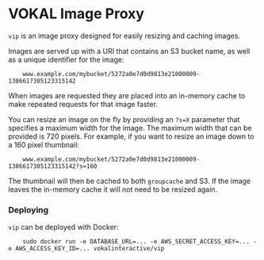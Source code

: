 VOKAL Image Proxy
===========

`vip` is an image proxy designed for easily resizing and caching images.

Images are served up with a URI that contains an S3 bucket name, as well as a 
unique identifier for the image:
        
        www.example.com/mybucket/5272a0e7d0d9813e21000009-1386617305123315142

When images are requested they are placed into an in-memory cache to make repeated
requests for that image faster.

You can resize an image on the fly by providing an `?s=X` parameter that specifies
a maximum width for the image. The maximum width that can be provided is 720 pixels.
For example, if you want to resize an image down to a 160 pixel thumbnail:
        
        www.example.com/mybucket/5272a0e7d0d9813e21000009-1386617305123315142?s=160

The thumbnail will then be cached to both `groupcache` and S3. If the image leaves
the in-memory cache it will not need to be resized again. 

### Deploying

`vip` can be deployed with Docker:

        sudo docker run -e DATABASE_URL=... -e AWS_SECRET_ACCESS_KEY=... -e AWS_ACCESS_KEY_ID=... vokalinteractive/vip
